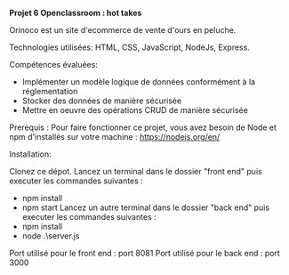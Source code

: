 <strong>Projet 6 Openclassroom : hot takes</strong>

Orinoco est un site d'ecommerce de vente d'ours en peluche.

Technologies utilisées: HTML, CSS, JavaScript, NodeJs, Express.

Compétences évaluées:

- Implémenter un modèle logique de données conformément à la réglementation
- Stocker des données de manière sécurisée
- Mettre en oeuvre des opérations CRUD de manière sécurisée

Prerequis : Pour faire fonctionner ce projet, vous avez besoin de Node et npm d'installés sur votre machine : https://nodejs.org/en/

Installation:

Clonez ce dépot.
Lancez un terminal dans le dossier "front end" puis executer les commandes suivantes :
- npm install
- npm start
Lancez un autre terminal dans le dossier "back end" puis executer les commandes suivantes :
- npm install
- node .\server.js

Port utilisé pour le front end :  port 8081
Port utilisé pour le back end : port 3000
